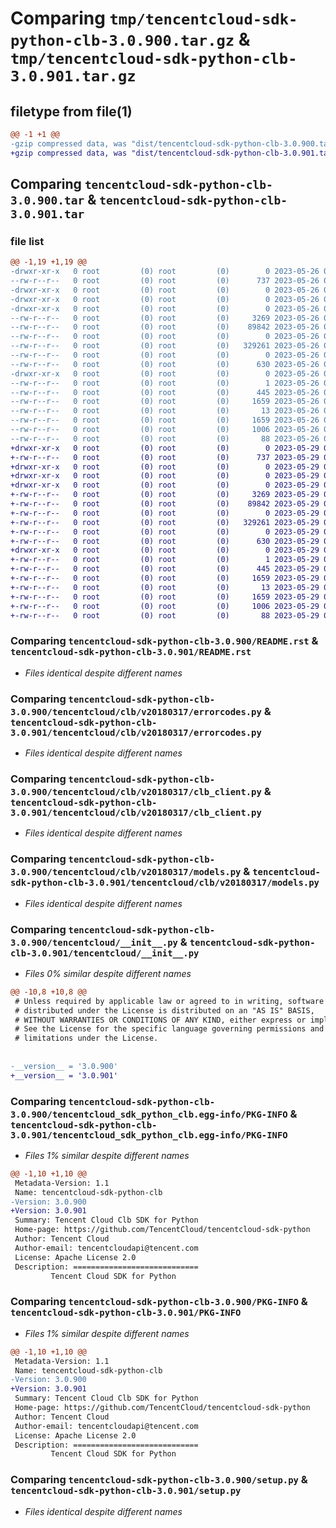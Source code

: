 # Comparing `tmp/tencentcloud-sdk-python-clb-3.0.900.tar.gz` & `tmp/tencentcloud-sdk-python-clb-3.0.901.tar.gz`

## filetype from file(1)

```diff
@@ -1 +1 @@
-gzip compressed data, was "dist/tencentcloud-sdk-python-clb-3.0.900.tar", last modified: Fri May 26 02:14:14 2023, max compression
+gzip compressed data, was "dist/tencentcloud-sdk-python-clb-3.0.901.tar", last modified: Mon May 29 02:23:05 2023, max compression
```

## Comparing `tencentcloud-sdk-python-clb-3.0.900.tar` & `tencentcloud-sdk-python-clb-3.0.901.tar`

### file list

```diff
@@ -1,19 +1,19 @@
-drwxr-xr-x   0 root         (0) root         (0)        0 2023-05-26 02:14:14.000000 tencentcloud-sdk-python-clb-3.0.900/
--rw-r--r--   0 root         (0) root         (0)      737 2023-05-26 02:14:14.000000 tencentcloud-sdk-python-clb-3.0.900/README.rst
-drwxr-xr-x   0 root         (0) root         (0)        0 2023-05-26 02:14:14.000000 tencentcloud-sdk-python-clb-3.0.900/tencentcloud/
-drwxr-xr-x   0 root         (0) root         (0)        0 2023-05-26 02:14:14.000000 tencentcloud-sdk-python-clb-3.0.900/tencentcloud/clb/
-drwxr-xr-x   0 root         (0) root         (0)        0 2023-05-26 02:14:14.000000 tencentcloud-sdk-python-clb-3.0.900/tencentcloud/clb/v20180317/
--rw-r--r--   0 root         (0) root         (0)     3269 2023-05-26 02:14:14.000000 tencentcloud-sdk-python-clb-3.0.900/tencentcloud/clb/v20180317/errorcodes.py
--rw-r--r--   0 root         (0) root         (0)    89842 2023-05-26 02:14:14.000000 tencentcloud-sdk-python-clb-3.0.900/tencentcloud/clb/v20180317/clb_client.py
--rw-r--r--   0 root         (0) root         (0)        0 2023-05-26 02:14:14.000000 tencentcloud-sdk-python-clb-3.0.900/tencentcloud/clb/v20180317/__init__.py
--rw-r--r--   0 root         (0) root         (0)   329261 2023-05-26 02:14:14.000000 tencentcloud-sdk-python-clb-3.0.900/tencentcloud/clb/v20180317/models.py
--rw-r--r--   0 root         (0) root         (0)        0 2023-05-26 02:14:14.000000 tencentcloud-sdk-python-clb-3.0.900/tencentcloud/clb/__init__.py
--rw-r--r--   0 root         (0) root         (0)      630 2023-05-26 02:14:14.000000 tencentcloud-sdk-python-clb-3.0.900/tencentcloud/__init__.py
-drwxr-xr-x   0 root         (0) root         (0)        0 2023-05-26 02:14:14.000000 tencentcloud-sdk-python-clb-3.0.900/tencentcloud_sdk_python_clb.egg-info/
--rw-r--r--   0 root         (0) root         (0)        1 2023-05-26 02:14:14.000000 tencentcloud-sdk-python-clb-3.0.900/tencentcloud_sdk_python_clb.egg-info/dependency_links.txt
--rw-r--r--   0 root         (0) root         (0)      445 2023-05-26 02:14:14.000000 tencentcloud-sdk-python-clb-3.0.900/tencentcloud_sdk_python_clb.egg-info/SOURCES.txt
--rw-r--r--   0 root         (0) root         (0)     1659 2023-05-26 02:14:14.000000 tencentcloud-sdk-python-clb-3.0.900/tencentcloud_sdk_python_clb.egg-info/PKG-INFO
--rw-r--r--   0 root         (0) root         (0)       13 2023-05-26 02:14:14.000000 tencentcloud-sdk-python-clb-3.0.900/tencentcloud_sdk_python_clb.egg-info/top_level.txt
--rw-r--r--   0 root         (0) root         (0)     1659 2023-05-26 02:14:14.000000 tencentcloud-sdk-python-clb-3.0.900/PKG-INFO
--rw-r--r--   0 root         (0) root         (0)     1006 2023-05-26 02:14:14.000000 tencentcloud-sdk-python-clb-3.0.900/setup.py
--rw-r--r--   0 root         (0) root         (0)       88 2023-05-26 02:14:14.000000 tencentcloud-sdk-python-clb-3.0.900/setup.cfg
+drwxr-xr-x   0 root         (0) root         (0)        0 2023-05-29 02:23:05.000000 tencentcloud-sdk-python-clb-3.0.901/
+-rw-r--r--   0 root         (0) root         (0)      737 2023-05-29 02:23:05.000000 tencentcloud-sdk-python-clb-3.0.901/README.rst
+drwxr-xr-x   0 root         (0) root         (0)        0 2023-05-29 02:23:05.000000 tencentcloud-sdk-python-clb-3.0.901/tencentcloud/
+drwxr-xr-x   0 root         (0) root         (0)        0 2023-05-29 02:23:05.000000 tencentcloud-sdk-python-clb-3.0.901/tencentcloud/clb/
+drwxr-xr-x   0 root         (0) root         (0)        0 2023-05-29 02:23:05.000000 tencentcloud-sdk-python-clb-3.0.901/tencentcloud/clb/v20180317/
+-rw-r--r--   0 root         (0) root         (0)     3269 2023-05-29 02:23:05.000000 tencentcloud-sdk-python-clb-3.0.901/tencentcloud/clb/v20180317/errorcodes.py
+-rw-r--r--   0 root         (0) root         (0)    89842 2023-05-29 02:23:05.000000 tencentcloud-sdk-python-clb-3.0.901/tencentcloud/clb/v20180317/clb_client.py
+-rw-r--r--   0 root         (0) root         (0)        0 2023-05-29 02:23:05.000000 tencentcloud-sdk-python-clb-3.0.901/tencentcloud/clb/v20180317/__init__.py
+-rw-r--r--   0 root         (0) root         (0)   329261 2023-05-29 02:23:05.000000 tencentcloud-sdk-python-clb-3.0.901/tencentcloud/clb/v20180317/models.py
+-rw-r--r--   0 root         (0) root         (0)        0 2023-05-29 02:23:05.000000 tencentcloud-sdk-python-clb-3.0.901/tencentcloud/clb/__init__.py
+-rw-r--r--   0 root         (0) root         (0)      630 2023-05-29 02:23:05.000000 tencentcloud-sdk-python-clb-3.0.901/tencentcloud/__init__.py
+drwxr-xr-x   0 root         (0) root         (0)        0 2023-05-29 02:23:05.000000 tencentcloud-sdk-python-clb-3.0.901/tencentcloud_sdk_python_clb.egg-info/
+-rw-r--r--   0 root         (0) root         (0)        1 2023-05-29 02:23:05.000000 tencentcloud-sdk-python-clb-3.0.901/tencentcloud_sdk_python_clb.egg-info/dependency_links.txt
+-rw-r--r--   0 root         (0) root         (0)      445 2023-05-29 02:23:05.000000 tencentcloud-sdk-python-clb-3.0.901/tencentcloud_sdk_python_clb.egg-info/SOURCES.txt
+-rw-r--r--   0 root         (0) root         (0)     1659 2023-05-29 02:23:05.000000 tencentcloud-sdk-python-clb-3.0.901/tencentcloud_sdk_python_clb.egg-info/PKG-INFO
+-rw-r--r--   0 root         (0) root         (0)       13 2023-05-29 02:23:05.000000 tencentcloud-sdk-python-clb-3.0.901/tencentcloud_sdk_python_clb.egg-info/top_level.txt
+-rw-r--r--   0 root         (0) root         (0)     1659 2023-05-29 02:23:05.000000 tencentcloud-sdk-python-clb-3.0.901/PKG-INFO
+-rw-r--r--   0 root         (0) root         (0)     1006 2023-05-29 02:23:05.000000 tencentcloud-sdk-python-clb-3.0.901/setup.py
+-rw-r--r--   0 root         (0) root         (0)       88 2023-05-29 02:23:05.000000 tencentcloud-sdk-python-clb-3.0.901/setup.cfg
```

### Comparing `tencentcloud-sdk-python-clb-3.0.900/README.rst` & `tencentcloud-sdk-python-clb-3.0.901/README.rst`

 * *Files identical despite different names*

### Comparing `tencentcloud-sdk-python-clb-3.0.900/tencentcloud/clb/v20180317/errorcodes.py` & `tencentcloud-sdk-python-clb-3.0.901/tencentcloud/clb/v20180317/errorcodes.py`

 * *Files identical despite different names*

### Comparing `tencentcloud-sdk-python-clb-3.0.900/tencentcloud/clb/v20180317/clb_client.py` & `tencentcloud-sdk-python-clb-3.0.901/tencentcloud/clb/v20180317/clb_client.py`

 * *Files identical despite different names*

### Comparing `tencentcloud-sdk-python-clb-3.0.900/tencentcloud/clb/v20180317/models.py` & `tencentcloud-sdk-python-clb-3.0.901/tencentcloud/clb/v20180317/models.py`

 * *Files identical despite different names*

### Comparing `tencentcloud-sdk-python-clb-3.0.900/tencentcloud/__init__.py` & `tencentcloud-sdk-python-clb-3.0.901/tencentcloud/__init__.py`

 * *Files 0% similar despite different names*

```diff
@@ -10,8 +10,8 @@
 # Unless required by applicable law or agreed to in writing, software
 # distributed under the License is distributed on an "AS IS" BASIS,
 # WITHOUT WARRANTIES OR CONDITIONS OF ANY KIND, either express or implied.
 # See the License for the specific language governing permissions and
 # limitations under the License.
 
 
-__version__ = '3.0.900'
+__version__ = '3.0.901'
```

### Comparing `tencentcloud-sdk-python-clb-3.0.900/tencentcloud_sdk_python_clb.egg-info/PKG-INFO` & `tencentcloud-sdk-python-clb-3.0.901/tencentcloud_sdk_python_clb.egg-info/PKG-INFO`

 * *Files 1% similar despite different names*

```diff
@@ -1,10 +1,10 @@
 Metadata-Version: 1.1
 Name: tencentcloud-sdk-python-clb
-Version: 3.0.900
+Version: 3.0.901
 Summary: Tencent Cloud Clb SDK for Python
 Home-page: https://github.com/TencentCloud/tencentcloud-sdk-python
 Author: Tencent Cloud
 Author-email: tencentcloudapi@tencent.com
 License: Apache License 2.0
 Description: ============================
         Tencent Cloud SDK for Python
```

### Comparing `tencentcloud-sdk-python-clb-3.0.900/PKG-INFO` & `tencentcloud-sdk-python-clb-3.0.901/PKG-INFO`

 * *Files 1% similar despite different names*

```diff
@@ -1,10 +1,10 @@
 Metadata-Version: 1.1
 Name: tencentcloud-sdk-python-clb
-Version: 3.0.900
+Version: 3.0.901
 Summary: Tencent Cloud Clb SDK for Python
 Home-page: https://github.com/TencentCloud/tencentcloud-sdk-python
 Author: Tencent Cloud
 Author-email: tencentcloudapi@tencent.com
 License: Apache License 2.0
 Description: ============================
         Tencent Cloud SDK for Python
```

### Comparing `tencentcloud-sdk-python-clb-3.0.900/setup.py` & `tencentcloud-sdk-python-clb-3.0.901/setup.py`

 * *Files identical despite different names*

